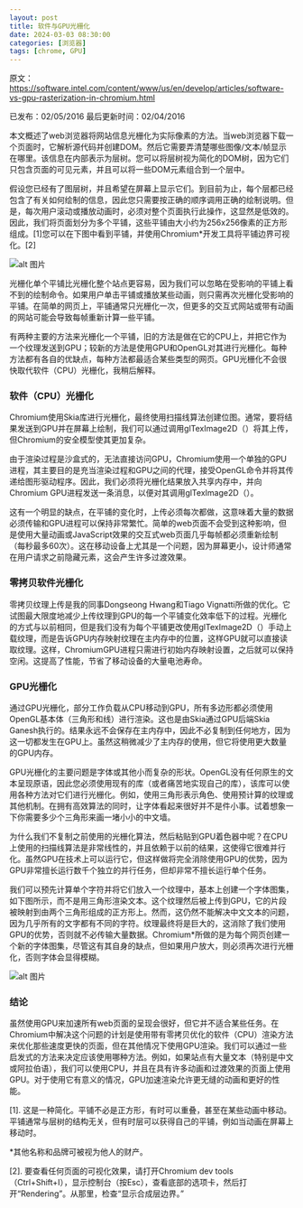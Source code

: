 ```yaml
---
layout: post
title: 软件与GPU光栅化
date: 2024-03-03 08:30:00
categories: [浏览器]
tags: [chrome, GPU]
---
```


原文：https://software.intel.com/content/www/us/en/develop/articles/software-vs-gpu-rasterization-in-chromium.html

已发布：02/05/2016 最后更新时间：02/04/2016

本文概述了web浏览器将网站信息光栅化为实际像素的方法。当web浏览器下载一个页面时，它解析源代码并创建DOM。然后它需要弄清楚哪些图像/文本/帧显示在哪里。该信息在内部表示为层树。您可以将层树视为简化的DOM树，因为它们只包含页面的可见元素，并且可以将一些DOM元素组合到一个层中。

假设您已经有了图层树，并且希望在屏幕上显示它们。到目前为止，每个层都已经包含了有关如何绘制的信息，因此您只需要按正确的顺序调用正确的绘制说明。但是，每次用户滚动或播放动画时，必须对整个页面执行此操作，这显然是低效的。因此，我们将页面划分为多个平铺，这些平铺由大小约为256x256像素的正方形组成。[1]您可以在下图中看到平铺，并使用Chromium*开发工具将平铺边界可视化。[2]

![alt 图片](http://www.abcstatic.com/images/jpg/software-vs-gpu-rasterization.jpg)

光栅化单个平铺比光栅化整个站点更容易，因为我们可以忽略在受影响的平铺上看不到的绘制命令。如果用户单击平铺或播放某些动画，则只需再次光栅化受影响的平铺。在简单的网页上，平铺通常只光栅化一次，但更多的交互式网站或带有动画的网站可能会导致每帧重新计算一些平铺。

有两种主要的方法来光栅化一个平铺，旧的方法是做在它的CPU上，并把它作为一个纹理发送到GPU；较新的方法是使用GPU和OpenGL对其进行光栅化。每种方法都有各自的优缺点，每种方法都最适合某些类型的网页。GPU光栅化不会很快取代软件（CPU）光栅化，我稍后解释。

### 软件（CPU）光栅化

Chromium使用Skia库进行光栅化，最终使用扫描线算法创建位图。通常，要将结果发送到GPU并在屏幕上绘制，我们可以通过调用glTexImage2D（）将其上传，但Chromium的安全模型使其更加复杂。

由于渲染过程是沙盒式的，无法直接访问GPU，Chromium使用一个单独的GPU进程，其主要目的是充当渲染过程和GPU之间的代理，接受OpenGL命令并将其传递给图形驱动程序。因此，我们必须将光栅化结果放入共享内存中，并向Chromium GPU进程发送一条消息，以便对其调用glTexImage2D（）。

这有一个明显的缺点，在平铺的变化时，上传必须每次都做，这意味着大量的数据必须传输和GPU进程可以保持非常繁忙。简单的web页面不会受到这种影响，但是使用大量动画或JavaScript效果的交互式web页面几乎每帧都必须重新绘制（每秒最多60次）。这在移动设备上尤其是一个问题，因为屏幕更小，设计师通常在用户请求之前隐藏元素，这会产生许多过渡效果。

### 零拷贝软件光栅化

零拷贝纹理上传是我的同事Dongseong Hwang和Tiago Vignatti所做的优化。它试图最大限度地减少上传纹理到GPU的每一个平铺变化效率低下的过程。光栅化的方式与以前相同，但是我们没有为每个平铺更改使用glTexImage2D（）手动上载纹理，而是告诉GPU内存映射纹理在主内存中的位置，这样GPU就可以直接读取纹理。这样，ChromiumGPU进程只需进行初始内存映射设置，之后就可以保持空闲。这提高了性能，节省了移动设备的大量电池寿命。

### GPU光栅化

通过GPU光栅化，部分工作负载从CPU移动到GPU，所有多边形都必须使用OpenGL基本体（三角形和线）进行渲染。这也是由Skia通过GPU后端Skia Ganesh执行的。结果永远不会保存在主内存中，因此不必复制到任何地方，因为这一切都发生在GPU上。虽然这稍微减少了主内存的使用，但它将使用更大数量的GPU内存。

GPU光栅化的主要问题是字体或其他小而复杂的形状。OpenGL没有任何原生的文本呈现原语，因此您必须使用现有的库（或者痛苦地实现自己的库），该库可以使用各种方法对它们进行光栅化。例如，使用三角形表示角色、使用预计算的纹理或其他机制。在拥有高效算法的同时，让字体看起来很好并不是件小事。试着想象一下你需要多少个三角形来画一堵小小的中文墙。

为什么我们不复制之前使用的光栅化算法，然后粘贴到GPU着色器中呢？在CPU上使用的扫描线算法是非常线性的，并且依赖于以前的结果，这使得它很难并行化。虽然GPU在技术上可以运行它，但这样做将完全消除使用GPU的优势，因为GPU非常擅长运行数千个独立的并行任务，但却非常不擅长运行单个任务。

我们可以预先计算单个字符并将它们放入一个纹理中，基本上创建一个字体图集，如下图所示，而不是用三角形渲染文本。这个纹理然后被上传到GPU，它的片段被映射到由两个三角形组成的正方形上。然而，这仍然不能解决中文文本的问题，因为几乎所有的文字都有不同的字符。纹理最终将是巨大的，这消除了我们使用GPU的优势，否则就不必传输大量数据。Chromium*所做的是为每个网页创建一个新的字体图集，尽管这有其自身的缺点，但如果用户放大，则必须再次进行光栅化，否则字体会显得模糊。

![alt 图片](http://www.abcstatic.com/images/jpg/software-vs-gpu-rasterization-2.jpg)

### 结论

虽然使用GPU来加速所有web页面的呈现会很好，但它并不适合某些任务。在Chromium中解决这个问题的计划是使用带有零拷贝优化的软件（CPU）渲染方法来优化那些速度更快的页面，但在其他情况下使用GPU渲染。我们可以通过一些启发式的方法来决定应该使用哪种方法。例如，如果站点有大量文本（特别是中文或阿拉伯语），我们可以使用CPU，并且在具有许多动画和过渡效果的页面上使用GPU。对于使用它有意义的情况，GPU加速渲染允许更无缝的动画和更好的性能。

[1]. 这是一种简化。平铺不必是正方形，有时可以重叠，甚至在某些动画中移动。平铺通常与层树的结构无关，但有时层可以获得自己的平铺，例如当动画在屏幕上移动时。

*其他名称和品牌可被视为他人的财产。

[2]. 要查看任何页面的可视化效果，请打开Chromium dev tools（Ctrl+Shift+I），显示控制台（按Esc），查看底部的选项卡，然后打开“Rendering”。从那里，检查“显示合成层边界。”